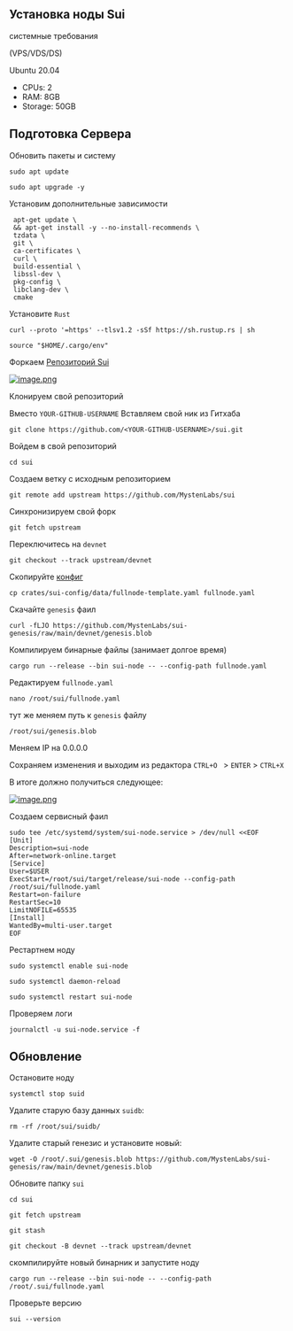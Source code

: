 ## Установка ноды Sui

  системные требования
 
  (VPS/VDS/DS) 
  
   Ubuntu 20.04
   
   - CPUs: 2
   - RAM: 8GB
   - Storage: 50GB
   
   
## Подготовка Сервера
  
   Обновить пакеты и систему

  ```
  sudo apt update 
  ```
    
  ``` 
  sudo apt upgrade -y
  ```
   

   Установим дополнительные зависимости

   ```
    apt-get update \
    && apt-get install -y --no-install-recommends \
    tzdata \
    git \
    ca-certificates \
    curl \
    build-essential \
    libssl-dev \
    pkg-config \
    libclang-dev \
    cmake 
  ```
    
   Установите ```Rust```
    
    
  ```
  curl --proto '=https' --tlsv1.2 -sSf https://sh.rustup.rs | sh
  ```
  
  
 ```
 source "$HOME/.cargo/env"
 ```
  
   
    
     
  Форкаем [Репозиторий Sui](https://github.com/MystenLabs/sui)
  
  
  [![image.png](https://i.postimg.cc/gkMwLbjP/image.png)](https://postimg.cc/crn1PjfD)
  
  
Клонируем свой репозиторий 

Вместо ```YOUR-GITHUB-USERNAME``` Вставляем свой ник из Гитхаба
  
 ```
 git clone https://github.com/<YOUR-GITHUB-USERNAME>/sui.git
 ```
 
 Войдем в свой репозиторий
 
 ```
 cd sui
 ```
 
 Создаем ветку с исходным репозиторием
 
 ```
 git remote add upstream https://github.com/MystenLabs/sui
 ```
 
 Синхронизируем свой форк
 
 ```
 git fetch upstream
 ```
 
 Переключитесь на ```devnet```
 
 ```
 git checkout --track upstream/devnet
 ```
 
 Скопируйте [конфиг](https://github.com/MystenLabs/sui/blob/main/crates/sui-config/data/fullnode-template.yaml) 
  
 ```
 cp crates/sui-config/data/fullnode-template.yaml fullnode.yaml
 ```
 
 Скачайте  ```genesis``` фаил
 
 ```
 curl -fLJO https://github.com/MystenLabs/sui-genesis/raw/main/devnet/genesis.blob
 ```
 
Компилируем бинарные файлы (занимает долгое время) 
 
 ```
cargo run --release --bin sui-node -- --config-path fullnode.yaml
 ```

Редактируем ```fullnode.yaml```

```
nano /root/sui/fullnode.yaml
```
 
тут же меняем путь к ```genesis``` файлу 

```/root/sui/genesis.blob```

Меняем IP на 0.0.0.0

Сохраняем изменения и выходим из редактора ```CTRL+O ``` > ```ENTER``` > ```CTRL+X```

В итоге должно получиться следующее:

[![image.png](https://i.postimg.cc/FHk8P8qt/image.png)](https://postimg.cc/yDBLxQsn) 


Создаем сервисный фаил

```
sudo tee /etc/systemd/system/sui-node.service > /dev/null <<EOF 
[Unit] 
Description=sui-node 
After=network-online.target 
[Service] 
User=$USER
ExecStart=/root/sui/target/release/sui-node --config-path /root/sui/fullnode.yaml
Restart=on-failure 
RestartSec=10 
LimitNOFILE=65535
[Install] 
WantedBy=multi-user.target 
EOF
```

Рестартнем ноду

```
sudo systemctl enable sui-node
```
```
sudo systemctl daemon-reload 
```
```
sudo systemctl restart sui-node
```

Проверяем логи
```
journalctl -u sui-node.service -f
```


## Обновление

 Остановите ноду
 
 ```
 systemctl stop suid
 ```
 
 
 Удалите старую базу данных ```suidb```:

```
rm -rf /root/sui/suidb/
```

Удалите старый генезис и установите новый: 

```
wget -O /root/.sui/genesis.blob https://github.com/MystenLabs/sui-genesis/raw/main/devnet/genesis.blob
```

Обновите папку ```sui```
```
cd sui
```
```
git fetch upstream
```
```
git stash
```
```
git checkout -B devnet --track upstream/devnet
```

скомпилируйте новый бинарник и запустите ноду
```
cargo run --release --bin sui-node -- --config-path /root/.sui/fullnode.yaml
```

Проверьте версию
```
sui --version
```












 


 


   


    
   

